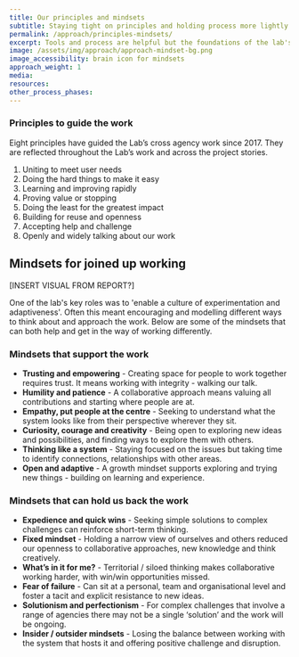 ```yaml
---
title: Our principles and mindsets
subtitle: Staying tight on principles and holding process more lightly helped the team stay true to its purpose and enabled the team to adapt and iterate its approach. 
permalink: /approach/principles-mindsets/
excerpt: Tools and process are helpful but the foundations of the lab's apporach have been the principles and mindsets that underpin its work.
image: /assets/img/approach/approach-mindset-bg.png
image_accessibility: brain icon for mindsets
approach_weight: 1
media:
resources:
other_process_phases:
---
```


### Principles to guide the work

Eight principles have guided the Lab’s cross agency work since 2017. They are reflected throughout the Lab’s work and across the project stories.

1. Uniting to meet user needs
2. Doing the hard things to make it easy
3. Learning and improving rapidly
4. Proving value or stopping
5. Doing the least for the greatest impact
6. Building for reuse and openness
7. Accepting help and challenge
8. Openly and widely talking about our work

## Mindsets for joined up working

[INSERT VISUAL FROM REPORT?]

One of the lab's key roles was to 'enable a culture of experimentation and adaptiveness'. Often this meant encouraging and modelling different ways to think about and approach the work. Below are some of the mindsets that can both help and get in the way of working differently.

### Mindsets that support the work

* **Trusting and empowering** - Creating space for people to work together requires trust. It means working with integrity - walking our talk.  
* **Humility and patience** - A collaborative approach means valuing all contributions and starting where people are at.  
* **Empathy, put people at the centre** - Seeking to understand what the system looks like from their perspective wherever they sit.  
* **Curiosity, courage and creativity** - Being open to exploring new ideas and possibilities, and finding ways to explore them with others.
* **Thinking like a system** - Staying focused on the issues but taking time to identify connections, relationships with other areas.
* **Open and adaptive** - A growth mindset supports exploring and trying new things - building on learning and experience.

### Mindsets that can hold us back the work

* **Expedience and quick wins** - Seeking simple solutions to complex challenges can reinforce short-term thinking.  
* **Fixed mindset** - Holding a narrow view of ourselves and others reduced our openness to collaborative approaches, new knowledge and think creatively.  
* **What’s in it for me?** - Territorial / siloed thinking makes collaborative working harder, with win/win opportunities missed.  
* **Fear of failure** - Can sit at a personal, team and organisational level and foster a tacit and explicit resistance to new ideas.  
* **Solutionism and perfectionism** - For complex challenges that involve a range of agencies there may not be a single ‘solution’ and the work will be ongoing.
* **Insider / outsider mindsets** - Losing the balance between working with the system that hosts it and offering positive challenge and disruption.
